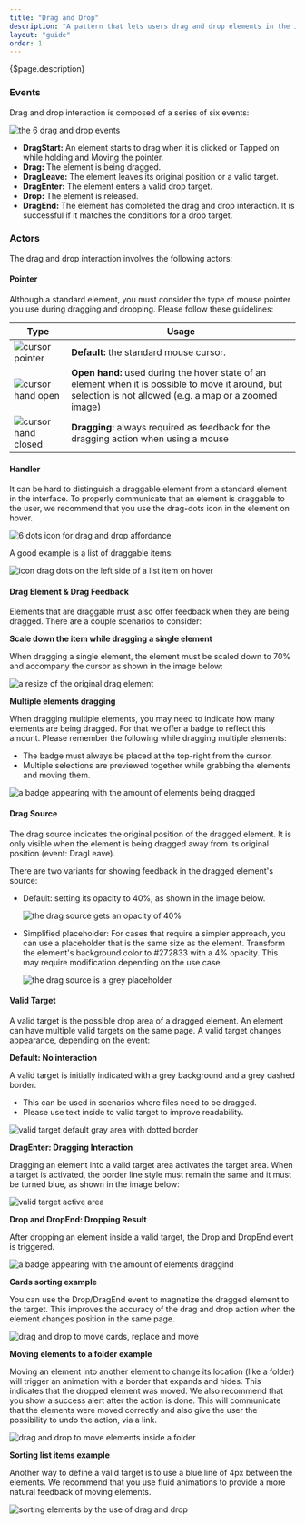 ```yaml
---
title: "Drag and Drop"
description: "A pattern that lets users drag and drop elements in the interface. This can optionally perform an action, depending on the target the element is dropped onto."
layout: "guide"
order: 1
---
```


<div class="page-description">{$page.description}</div>

### Events

Drag and drop interaction is composed of a series of six events:

![the 6 drag and drop events](../../../images/DnDEvents.jpg)

* **DragStart:** An element starts to drag when it is clicked or Tapped on while holding and Moving the pointer.
* **Drag:** The element is being dragged.
* **DragLeave:** The element leaves its original position or a valid target.
* **DragEnter:** The element enters a valid drop target.
* **Drop:** The element is released.
* **DragEnd:** The element has completed the drag and drop interaction. It is successful if it matches the conditions for a drop target.

### Actors

The drag and drop interaction involves the following actors:

#### Pointer

Although a standard element, you must consider the type of mouse pointer you use during dragging and dropping. Please follow these guidelines:

| Type | Usage |
| --- | ---- |
| ![cursor pointer](../../../images/CursorPointer.jpg) | **Default:** the standard mouse cursor. |
| ![cursor hand open](../../../images/CursorHandOpen.jpg) | **Open hand:** used during the hover state of an element when it is possible to move it around, but selection is not allowed (e.g. a map or a zoomed image) |
| ![cursor hand closed](../../../images/CursorHandClosed.jpg) | **Dragging:** always required as feedback for the dragging action when using a mouse |


#### Handler

It can be hard to distinguish a draggable element from a standard element in the interface. To properly communicate that an element is draggable to the user, we recommend that you use the drag-dots icon in the element on hover. 

![6 dots icon for drag and drop affordance](../../../images/IconDragDots.jpg)

A good example is a list of draggable items:

![icon drag dots on the left side of a list item on hover](../../../images/ListDnD.jpg)

#### Drag Element & Drag Feedback

Elements that are draggable must also offer feedback when they are being dragged. There are a couple scenarios to consider:

**Scale down the item while dragging a single element**

When dragging a single element, the element must be scaled down to 70% and accompany the cursor as shown in the image below:

![a resize of the original drag element](../../../images/DnDDragResize.jpg)

**Multiple elements dragging**

When dragging multiple elements, you may need to indicate how many elements are being dragged. For that we offer a badge to reflect this amount. Please remember the following while dragging multiple elements:

* The badge must always be placed at the top-right from the cursor.
* Multiple selections are previewed together while grabbing the elements and moving them.

![a badge appearing with the amount of elements being dragged](../../../images/DnDDragMultiple.jpg)

#### Drag Source

The drag source indicates the original position of the dragged element. It is only visible when the element is being dragged away from its original position (event: DragLeave).

There are two variants for showing feedback in the dragged element's source:

* Default: setting its opacity to 40%, as shown in the image below.
    
    ![the drag source gets an opacity of 40%](../../../images/DnDDragSourceOpacity.jpg)

* Simplified placeholder: For cases that require a simpler approach, you can use a placeholder that is the same size as the element. Transform the element's background color to #272833 with a 4% opacity. This may require modification depending on the use case.
    
    ![the drag source is a grey placeholder](../../../images/DnDDragSourcePlaceholder.jpg)


#### Valid Target

A valid target is the possible drop area of a dragged element. An element can have multiple valid targets on the same page. A valid target changes appearance, depending on the event:

**Default: No interaction**

A valid target is initially indicated with a grey background and a grey dashed border.

* This can be used in scenarios where files need to be dragged.
* Please use text inside to valid target to improve readability.
 
![valid target default gray area with dotted border](../../../images/DnDValidTargetDefault.jpg)

**DragEnter: Dragging Interaction**

Dragging an element into a valid target area activates the target area. When a target is activated, the border line style must remain the same and it must be turned blue, as shown in the image below:

![valid target active area ](../../../images/DnDValidTargetActive.jpg)

**Drop and DropEnd: Dropping Result**

After dropping an element inside a valid target, the Drop and DropEnd event is triggered.

![a badge appearing with the amount of elements draggind](../../../images/DnDDragMultiple.jpg)

**Cards sorting example**

You can use the Drop/DragEnd event to magnetize the dragged element to the target. This improves the accuracy of the drag and drop action when the element changes position in the same page.

![drag and drop to move cards, replace and move](../../../images/DnDCards.gif)

**Moving elements to a folder example**

Moving an element into another element to change its location (like a folder) will trigger an animation with a border that expands and hides. This indicates that the dropped element was moved. 
We also recommend that you show a success alert after the action is done. This will communicate that the elements were moved correctly and also give the user the possibility to undo the action, via a link.

![drag and drop to move elements inside a folder](../../../images/DnDPlaceInside.gif)

**Sorting list items example**

Another way to define a valid target is to use a blue line of 4px between the elements.
We recommend that you use fluid animations to provide a more natural feedback of moving elements.

![sorting elements by the use of drag and drop](../../../images/DnDSort.gif)
